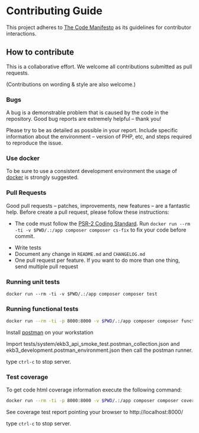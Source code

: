 # Contributing Guide

This project adheres to [The Code Manifesto](http://codemanifesto.com) as its guidelines for contributor interactions.

## How to contribute

This is a collaborative effort. We welcome all contributions submitted as pull requests.

(Contributions on wording & style are also welcome.)

### Bugs

A bug is a demonstrable problem that is caused by the code in the repository. Good bug reports are extremely helpful – thank you!

Please try to be as detailed as possible in your report. Include specific information about the environment – version of PHP, etc, and steps required to reproduce the issue.

### Use docker

To be sure to use a consistent development environment the usage of [docker](https://www.docker.com/) is strongly suggested.


### Pull Requests

Good pull requests – patches, improvements, new features – are a fantastic help. Before create a pull request, please follow these instructions:

* The code must follow the [PSR-2 Coding Standard](https://github.com/php-fig/fig-standards/blob/master/accepted/PSR-2-coding-style-guide.md). 
Run `docker run --rm -ti -v $PWD/.:/app composer composer cs-fix` to fix your code before commit.

- Write tests
- Document any change in `README.md` and `CHANGELOG.md`
- One pull request per feature. If you want to do more than one thing, send multiple pull request

### Running unit tests

```
docker run --rm -ti -v $PWD/.:/app composer composer test
```


### Running functional tests

```bash
docker run --rm -ti -p 8000:8000 -v $PWD/.:/app composer composer functional
```

Install [postman](https://www.getpostman.com) on your workstation

Import tests/system/ekb3_api_smoke_test.postman_collection.json and ekb3_development.postman_environment.json then  call the postman runner.

type `ctrl-c` to stop server.


### Test coverage

To get code html coverage information execute the following command:

```sh
docker run --rm -ti -p 8000:8000 -v $PWD/.:/app composer composer coverage
```

See coverage test report pointing your browser to http://localhost:8000/

type `ctrl-c` to stop server.

